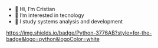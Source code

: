 - 👋 Hi, I’m Cristian
- 👀 I’m interested in tecnology
- 🎈 I study systems analysis and development


https://img.shields.io/badge/Python-3776AB?style=for-the-badge&logo=python&logoColor=white
